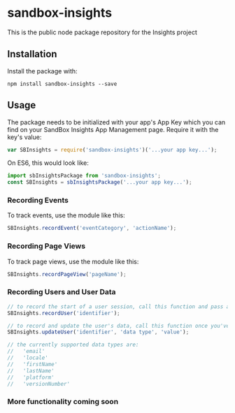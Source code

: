# sandbox-insights
This is the public node package repository for the Insights project

## Installation

Install the package with:

    npm install sandbox-insights --save

## Usage

The package needs to be initialized with your app's App Key which you can find on your SandBox Insights App Management page. Require it with the key's value:

``` js
var SBInsights = require('sandbox-insights')('...your app key...');
```

On ES6, this would look like:

``` js
import sbInsightsPackage from 'sandbox-insights';
const SBInsights = sbInsightsPackage('...your app key...');
```

### Recording Events

To track events, use the module like this:

``` js
SBInsights.recordEvent('eventCategory', 'actionName');
```

### Recording Page Views

To track page views, use the module like this:

``` js
SBInsights.recordPageView('pageName');
```

### Recording Users and User Data

``` js
// to record the start of a user session, call this function and pass along a unique identifier for the user
SBInsights.recordUser('identifier');

// to record and update the user's data, call this function once you've started the user's session
SBInsights.updateUser('identifier', 'data type', 'value');

// the currently supported data types are:
//   'email'
//   'locale'
//   'firstName'
//   'lastName'
//   'platform'
//   'versionNumber'
```

### More functionality coming soon
